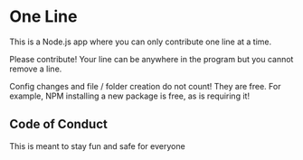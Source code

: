 # One Line

This is a Node.js app where you can only contribute one line at a time.

Please contribute! Your line can be anywhere in the program but you cannot remove a line.

Config changes and file / folder creation do not count! They are free. For example, NPM installing a new package is free, as is requiring it!

## Code of Conduct

This is meant to stay fun and safe for everyone
